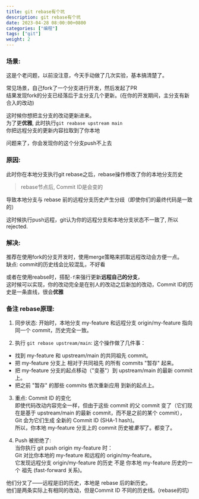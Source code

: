 ```yaml
---
title: git rebase有个坑
description: git rebase有个坑
date: 2023-04-28 08:00:00+0800
categories: ["编程"]
tags: ["git"]
weight: 2
---
```


### 场景:

这是个老问题，以前没注意，今天手动做了几次实验，基本搞清楚了。

常见场景，自己fork了一个分支进行开发，然后发起了PR  
结果发现fork的分支已经落后于主分支几个更新。(在你的开发期间，主分支有新合入的改动)

这时候你想把主分支的改动更新进来。  
为了更**优雅**, 此时执行`git reabase upstream main`  
你把远程分支的更新内容拉取到了你本地

问题来了，你会发现你的这个分支push不上去

### 原因:  
此时你在本地分支执行git rebase之后，rebase操作修改了你的本地分支历史

> rebase节点后, Commit ID是会变的

导致本地分支与 rebase 前的远程分支历史产生分歧（即使你们的最终代码是一致的）

这时候执行push远程，git认为你的远程分支和本地分支状态不一致了, 所以rejected.


### 解决:  
推荐在使用fork的分支开发时，使用merge策略来抓取远程改动会方便一点。   
缺点: commit的历史线会比较混乱，不好看

或者在使用reabse时，搭配`-f`来强行更新**远程自己的分支**，  
这时候可以实现，你的改动完全是在别人的改动之后新加的改动，Commit ID的历史是一条直线，很会**优雅**


### 备注 rebase原理:

1. 同步状态: 开始时，本地分支 my-feature 和远程分支 origin/my-feature 指向同一个 commit，历史完全一致。

2. 执行 `git rebase upstream/main`: 这个操作做了几件事：
- 找到 my-feature 和 upstream/main 的共同祖先 commit。
- 把 my-feature 分支上 相对于共同祖先 的所有 commits "暂存" 起来。
- 把 my-feature 分支的起点移动（"变基"）到 upstream/main 的最新 commit 上。
- 把之前 "暂存" 的那些 commits 依次重新应用 到新的起点上。

3. 重点: Commit ID 的变化  
即使代码改动内容完全一样，但由于这些 commit 的父 commit 变了（它们现在是基于 upstream/main 的最新 commit，而不是之前的某个 commit），  
Git 会为它们生成 全新的 Commit ID (SHA-1 hash)。  
所以，你本地 my-feature 分支上的 commit 历史被*重写*了。都变了。

4. Push 被拒绝了:  
当你执行 git push origin my-feature 时：  
Git 对比你本地的 my-feature 和远程的 origin/my-feature。  
它发现远程分支 origin/my-feature 的历史 不是 你本地 my-feature 历史的一个 祖先 (fast-forward 关系)。

他们分叉了——远程是旧的历史，本地是 rebase 后的新历史。  
他们是两条实际上有相同的改动，但是Commit ID 不同的历史线。(rebase的坑)


